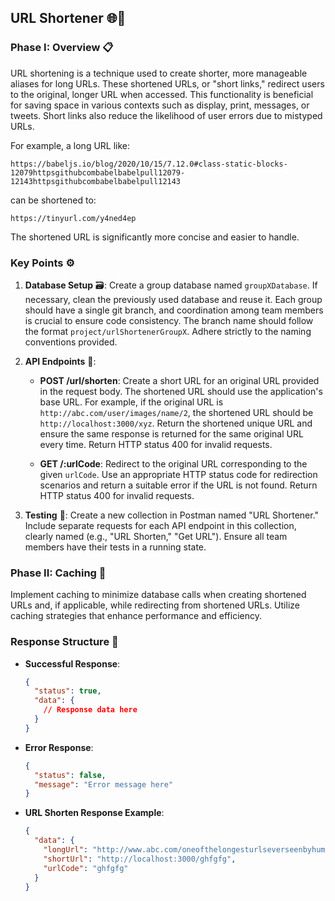 ## URL Shortener 🌐🔗

### Phase I: Overview 📋

URL shortening is a technique used to create shorter, more manageable aliases for long URLs. These shortened URLs, or "short links," redirect users to the original, longer URL when accessed. This functionality is beneficial for saving space in various contexts such as display, print, messages, or tweets. Short links also reduce the likelihood of user errors due to mistyped URLs.

For example, a long URL like:

```
https://babeljs.io/blog/2020/10/15/7.12.0#class-static-blocks-12079httpsgithubcombabelbabelpull12079-12143httpsgithubcombabelbabelpull12143
```

can be shortened to:

```
https://tinyurl.com/y4ned4ep
```

The shortened URL is significantly more concise and easier to handle.

### Key Points ⚙️

1. **Database Setup** 🗃️: Create a group database named `groupXDatabase`. If necessary, clean the previously used database and reuse it. Each group should have a single git branch, and coordination among team members is crucial to ensure code consistency. The branch name should follow the format `project/urlShortenerGroupX`. Adhere strictly to the naming conventions provided.

2. **API Endpoints** 🌟:

   - **POST /url/shorten**: Create a short URL for an original URL provided in the request body. The shortened URL should use the application's base URL. For example, if the original URL is `http://abc.com/user/images/name/2`, the shortened URL should be `http://localhost:3000/xyz`. Return the shortened unique URL and ensure the same response is returned for the same original URL every time. Return HTTP status 400 for invalid requests.

   - **GET /:urlCode**: Redirect to the original URL corresponding to the given `urlCode`. Use an appropriate HTTP status code for redirection scenarios and return a suitable error if the URL is not found. Return HTTP status 400 for invalid requests.

3. **Testing** 🧪: Create a new collection in Postman named "URL Shortener." Include separate requests for each API endpoint in this collection, clearly named (e.g., "URL Shorten," "Get URL"). Ensure all team members have their tests in a running state.

### Phase II: Caching 💾

Implement caching to minimize database calls when creating shortened URLs and, if applicable, while redirecting from shortened URLs. Utilize caching strategies that enhance performance and efficiency.

### Response Structure 📑

- **Successful Response**:

  ```json
  {
    "status": true,
    "data": {
      // Response data here
    }
  }
  ```

- **Error Response**:

  ```json
  {
    "status": false,
    "message": "Error message here"
  }
  ```

- **URL Shorten Response Example**:

  ```json
  {
    "data": {
      "longUrl": "http://www.abc.com/oneofthelongesturlseverseenbyhumans.com",
      "shortUrl": "http://localhost:3000/ghfgfg",
      "urlCode": "ghfgfg"
    }
  }
